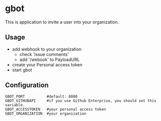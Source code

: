 # gbot

This is application to invite a user into your organization.

## Usage

- add webhook to your organization
  - check 'issue comments'
  - add '/webook' to PayloadURL
- create your Personal access token
- start gbot

## Configuration
```
GBOT_PORT          #default: 8080
GBOT_GITHUBAPI     #if you use Github Enterprise, you should set this variable.
GBOT_ACCESSTOKEN   #your personal access token
GBOT_ORGANIZATION  #your organization
```

